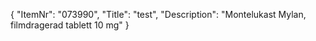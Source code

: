 {
  "ItemNr": "073990",
  "Title": "test",
  "Description": "Montelukast Mylan, filmdragerad tablett 10 mg"
}